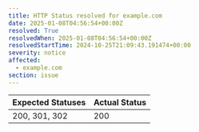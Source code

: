 ```yaml
---
title: HTTP Status resolved for example.com
date: 2025-01-08T04:56:54+00:00Z
resolved: True
resolvedWhen: 2025-01-08T04:56:54+00:00Z
resolvedStartTime: 2024-10-25T21:09:43.191474+00:00
severity: notice
affected:
  - example.com
section: issue
---
```


| Expected Statuses | Actual Status  |
|-------------------|----------------|
| 200, 301, 302 | 200 |
